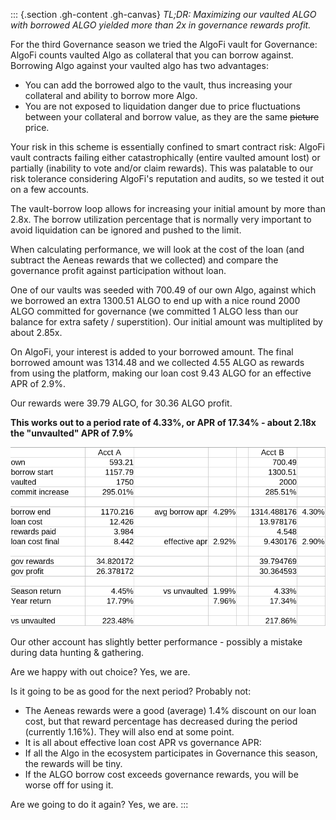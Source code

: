 ::: {.section .gh-content .gh-canvas}
*TL;DR: Maximizing our vaulted ALGO with borrowed ALGO yielded more than
2x in governance rewards profit.*

For the third Governance season we tried the AlgoFi vault for
Governance: AlgoFi counts vaulted Algo as collateral that you can borrow
against. Borrowing Algo against your vaulted algo has two advantages:

-   You can add the borrowed algo to the vault, thus increasing your
    collateral and ability to borrow more Algo.
-   You are not exposed to liquidation danger due to price fluctuations
    between your collateral and borrow value, as they are the same
    ~~picture~~ price.

Your risk in this scheme is essentially confined to smart contract risk:
AlgoFi vault contracts failing either catastrophically (entire vaulted
amount lost) or partially (inability to vote and/or claim rewards). This
was palatable to our risk tolerance considering AlgoFi\'s reputation and
audits, so we tested it out on a few accounts.

The vault-borrow loop allows for increasing your initial amount by more
than 2.8x. The borrow utilization percentage that is normally very
important to avoid liquidation can be ignored and pushed to the limit.

When calculating performance, we will look at the cost of the loan (and
subtract the Aeneas rewards that we collected) and compare the
governance profit against participation without loan.

One of our vaults was seeded with 700.49 of our own Algo, against which
we borrowed an extra 1300.51 ALGO to end up with a nice round 2000 ALGO
committed for governance (we committed 1 ALGO less than our balance for
extra safety / superstition). Our initial amount was multiplited by
about 2.85x.

On AlgoFi, your interest is added to your borrowed amount. The final
borrowed amount was 1314.48 and we collected 4.55 ALGO as rewards from
using the platform, making our loan cost 9.43 ALGO for an effective APR
of 2.9%.

Our rewards were 39.79 ALGO, for 30.36 ALGO profit.

**This works out to a period rate of 4.33%, or APR of 17.34% - about
2.18x the \"unvaulted\" APR of 7.9%**

![Account B is the one described here](1656926523.png)

Our other account has slightly better performance - possibly a mistake
during data hunting & gathering.

Are we happy with out choice? Yes, we are.

Is it going to be as good for the next period? Probably not:

-   The Aeneas rewards were a good (average) 1.4% discount on our loan
    cost, but that reward percentage has decreased during the period
    (currently 1.16%). They will also end at some point.
-   It is all about effective loan cost APR vs governance APR:
-   If all the Algo in the ecosystem participates in Governance this
    season, the rewards will be tiny.
-   If the ALGO borrow cost exceeds governance rewards, you will be
    worse off for using it.

Are we going to do it again? Yes, we are.
:::
